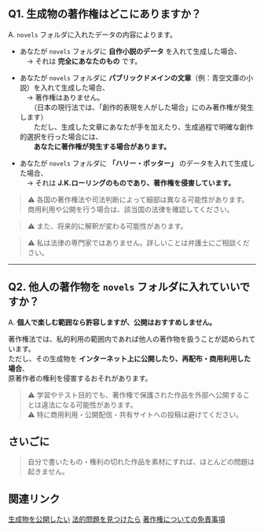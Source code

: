 ## Q1. 生成物の著作権はどこにありますか？

A. `novels` フォルダに入れたデータの内容によります。  

- あなたが `novels` フォルダに **自作小説のデータ** を入れて生成した場合、  
　→ それは **完全にあなたのもの** です。  

- あなたが `novels` フォルダに **パブリックドメインの文章**（例：青空文庫の小説）を入れて生成した場合、  
　→ 著作権はありません。  
　　（日本の現行法では、「創作的表現を人がした場合」にのみ著作権が発生します）  
　　ただし、生成した文章にあなたが手を加えたり、生成過程で明確な創作的選択を行った場合には、  
　　**あなたに著作権が発生する場合があります。**

- あなたが `novels` フォルダに **「ハリー・ポッター」** のデータを入れて生成した場合、  
　→ それは **J.K.ローリングのものであり、著作権を侵害しています。**

> ⚠ 各国の著作権法や司法判断によって細部は異なる可能性があります。  
> 商用利用や公開を行う場合は、該当国の法律を確認してください。  

> ⚠ また、将来的に解釈が変わる可能性があります。  

> ⚠ 私は法律の専門家ではありません。詳しいことは弁護士にご相談ください。  

---

## Q2. 他人の著作物を `novels` フォルダに入れていいですか？

A. **個人で楽しむ範囲なら許容しますが、公開はおすすめしません。**  

著作権法では、私的利用の範囲内であれば他人の著作物を扱うことが認められています。  
ただし、その生成物を **インターネット上に公開したり、再配布・商用利用した場合**、  
原著作者の権利を侵害するおそれがあります。  

> ⚠ 学習やテスト目的でも、著作権で保護された作品を外部へ公開することは違法になる可能性があります。  
> ⚠ 特に商用利用・公開配信・共有サイトへの投稿は避けてください。  

## さいごに
> 自分で書いたもの・権利の切れた作品を素材にすれば、ほとんどの問題は起きません。

## 関連リンク
[生成物を公開したい](/docs/FAQ/生成物を公開したい.md)
[法的問題を見つけたら](/docs/FAQ/法的問題を見つけたら.md)
[著作権についての免責事項](/docs/著作権についての免責事項.md)